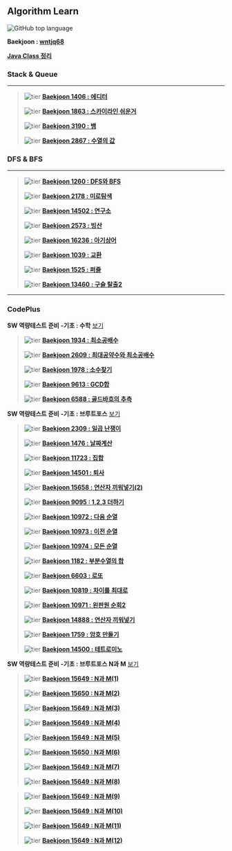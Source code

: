 ## Algorithm Learn

![GitHub top language](https://img.shields.io/github/languages/top/wntjq68/algorithm-learn?color=red&logo=Java)

**Baekjoon : [wntjq68](https://www.acmicpc.net/user/wntjq68)**

**[Java Class 정리](https://github.com/wntjq68/algorithm-learn/tree/master/Java%20Class)**



### Stack & Queue

---

>![tier](https://img.shields.io/badge/Tier-Silver3-silver) **[Baekjoon 1406 : 에디터](https://github.com/wntjq68/algorithm-learn/tree/master/Stack%20%26%20Queue/1406)**
>
>![tier](https://img.shields.io/badge/Tier-Silver1-silver) **[Baekjoon 1863 : 스카이라인 쉬운거](https://github.com/wntjq68/algorithm-learn/tree/master/Stack%20%26%20Queue/1863)**
>
>![tier](https://img.shields.io/badge/Tier-Gold5-gold) **[Baekjoon 3190 : 뱀](https://github.com/wntjq68/algorithm-learn/tree/master/Stack%20%26%20Queue/3190)** 
>
> ![tier](https://img.shields.io/badge/Tier-Platinum4-platinum) **[Baekjoon 2867 : 수열의 값](https://github.com/wntjq68/algorithm-learn/tree/master/Stack%20%26%20Queue/2867)**



### DFS & BFS

---

>![tier](https://img.shields.io/badge/Tier-Silver2-silver) **[Baekjoon 1260 : DFS와 BFS](https://github.com/wntjq68/algorithm-learn/tree/master/DFS%20%26%20BFS/1260)** 
>
>![tier](https://img.shields.io/badge/Tier-Silver1-silver) **[Baekjoon 2178 : 미로탐색](https://github.com/wntjq68/algorithm-learn/tree/master/DFS%20%26%20BFS/2178)** 
>
>![tier](https://img.shields.io/badge/Tier-Gold5-gold) **[Baekjoon 14502 : 연구소](https://github.com/wntjq68/algorithm-learn/tree/master/DFS%20%26%20BFS/14502)** 
>
>![tier](https://img.shields.io/badge/Tier-Gold4-gold) **[Baekjoon 2573 : 빙산](https://github.com/wntjq68/algorithm-learn/tree/master/DFS%20%26%20BFS/2573)**
>
>![tier](https://img.shields.io/badge/Tier-Gold4-gold) **[Baekjoon 16236 : 아기상어](https://github.com/wntjq68/algorithm-learn/tree/master/DFS%20%26%20BFS/16236)**
>
>![tier](https://img.shields.io/badge/Tier-Gold3-gold) **[Baekjoon 1039 : 교환](https://github.com/wntjq68/algorithm-learn/tree/master/DFS%20%26%20BFS/1039)**
>
>![tier](https://img.shields.io/badge/Tier-Gold2-gold) **[Baekjoon 1525 : 퍼즐](https://github.com/wntjq68/algorithm-learn/tree/master/DFS%20%26%20BFS/1525)**
>
>![tier](https://img.shields.io/badge/Tier-Gold2-gold) **[Baekjoon 13460 : 구슬 탈출2](https://github.com/wntjq68/algorithm-learn/tree/master/DFS%20%26%20BFS/13460)** 

---

### CodePlus

**SW 역량테스트 준비 -기초 : 수학** [보기](https://github.com/wntjq68/algorithm-learn/tree/master/CodePlus/SW%20%EC%97%AD%EB%9F%89%ED%85%8C%EC%8A%A4%ED%8A%B8%20%EC%A4%80%EB%B9%84%20-%EA%B8%B0%EC%B4%88%20:%20%EC%88%98%ED%95%99)
>![tier](https://img.shields.io/badge/Tier-Silver5-silver) **[Baekjoon 1934 : 최소공배수](https://github.com/wntjq68/algorithm-learn/tree/master/CodePlus/SW%20역량테스트%20준비%20-기초%20:%20수학/1934)** 
>
>![tier](https://img.shields.io/badge/Tier-Silver5-silver) **[Baekjoon 2609 : 최대공약수와 최소공배수](https://github.com/wntjq68/algorithm-learn/tree/master/CodePlus/SW%20역량테스트%20준비%20-기초%20:%20수학/2609)** 
>
>![tier](https://img.shields.io/badge/Tier-Silver4-silver) **[Baekjoon 1978 : 소수찾기](https://github.com/wntjq68/algorithm-learn/tree/master/CodePlus/SW%20역량테스트%20준비%20-기초%20:%20수학/1978)** 
>
>![tier](https://img.shields.io/badge/Tier-Silver3-silver) **[Baekjoon 9613 : GCD합](https://github.com/wntjq68/algorithm-learn/tree/master/CodePlus/SW%20역량테스트%20준비%20-기초%20:%20수학/9613)** 
>
>![tier](https://img.shields.io/badge/Tier-Silver1-silver) **[Baekjoon 6588 : 골드바흐의 추측](https://github.com/wntjq68/algorithm-learn/tree/master/CodePlus/SW%20역량테스트%20준비%20-기초%20:%20수학/6588)** 

**SW 역량테스트 준비 -기초 : 브루트포스** [보기](https://github.com/wntjq68/algorithm-learn/tree/master/CodePlus/SW%20%EC%97%AD%EB%9F%89%ED%85%8C%EC%8A%A4%ED%8A%B8%20%EC%A4%80%EB%B9%84%20-%EA%B8%B0%EC%B4%88%20:%20%EB%B8%8C%EB%A3%A8%ED%8A%B8%ED%8F%AC%EC%8A%A4)

>![tier](https://img.shields.io/badge/Tier-Bronze2-brown) **[Baekjoon 2309 : 일곱 난쟁이](https://github.com/wntjq68/algorithm-learn/tree/master/CodePlus/SW%20역량테스트%20준비%20-기초%20:%20브루트포스/2309)** 
>
>![tier](https://img.shields.io/badge/Tier-Silver5-silver) **[Baekjoon 1476 : 날짜계산](https://github.com/wntjq68/algorithm-learn/tree/master/CodePlus/SW%20역량테스트%20준비%20-기초%20:%20브루트포스/1476)**
>
>![tier](https://img.shields.io/badge/Tier-Siver3-silver) **[Baekjoon 11723 : 집합](https://github.com/wntjq68/algorithm-learn/tree/master/CodePlus/SW%20역량테스트%20준비%20-기초%20:%20브루트포스/11723)** 
>
>![tier](https://img.shields.io/badge/Tier-Siver3-silver) **[Baekjoon 14501 : 퇴사](https://github.com/wntjq68/algorithm-learn/tree/master/CodePlus/SW%20역량테스트%20준비%20-기초%20:%20브루트포스/14501)**
>
>![tier](https://img.shields.io/badge/Tier-Siver3-silver) **[Baekjoon 15658 : 연산자 끼워넣기(2)](https://github.com/wntjq68/algorithm-learn/tree/master/CodePlus/SW%20역량테스트%20준비%20-기초%20:%20브루트포스/15658)**  
>
>![tier](https://img.shields.io/badge/Tier-Siver3-silver) **[Baekjoon 9095 : 1,2,3 더하기](https://github.com/wntjq68/algorithm-learn/tree/master/CodePlus/SW%20역량테스트%20준비%20-기초%20:%20브루트포스/9095)**  
>
>![tier](https://img.shields.io/badge/Tier-Siver3-silver) **[Baekjoon 10972 : 다음 순열](https://github.com/wntjq68/algorithm-learn/tree/master/CodePlus/SW%20역량테스트%20준비%20-기초%20:%20브루트포스/10972)**
>
>![tier](https://img.shields.io/badge/Tier-Siver3-silver) **[Baekjoon 10973 : 이전 순열](https://github.com/wntjq68/algorithm-learn/tree/master/CodePlus/SW%20역량테스트%20준비%20-기초%20:%20브루트포스/10973)**
>
>![tier](https://img.shields.io/badge/Tier-Siver3-silver) **[Baekjoon 10974 : 모든 순열](https://github.com/wntjq68/algorithm-learn/tree/master/CodePlus/SW%20역량테스트%20준비%20-기초%20:%20브루트포스/10974)**  
>
>![tier](https://img.shields.io/badge/Tier-Siver2-silver) **[Baekjoon 1182 : 부분수열의 합](https://github.com/wntjq68/algorithm-learn/tree/master/CodePlus/SW%20역량테스트%20준비%20-기초%20:%20브루트포스/1182)**  
>
>![tier](https://img.shields.io/badge/Tier-Siver2-silver) **[Baekjoon 6603 : 로또](https://github.com/wntjq68/algorithm-learn/tree/master/CodePlus/SW%20역량테스트%20준비%20-기초%20:%20브루트포스/6603)**
>
>![tier](https://img.shields.io/badge/Tier-Siver2-silver) **[Baekjoon 10819 : 차이를 최대로](https://github.com/wntjq68/algorithm-learn/tree/master/CodePlus/SW%20역량테스트%20준비%20-기초%20:%20브루트포스/10819)** 
>
>![tier](https://img.shields.io/badge/Tier-Siver3-silver) **[Baekjoon 10971 : 왼판원 순회2](https://github.com/wntjq68/algorithm-learn/tree/master/CodePlus/SW%20역량테스트%20준비%20-기초%20:%20브루트포스/10971)**     
>
>![tier](https://img.shields.io/badge/Tier-Siver3-silver) **[Baekjoon 14888 : 연산자 끼워넣기](https://github.com/wntjq68/algorithm-learn/tree/master/CodePlus/SW%20역량테스트%20준비%20-기초%20:%20브루트포스/14888)**
>
>![tier](https://img.shields.io/badge/Tier-Gold5-gold) **[Baekjoon 1759 : 암호 만들기](https://github.com/wntjq68/algorithm-learn/tree/master/CodePlus/SW%20역량테스트%20준비%20-기초%20:%20브루트포스/1759)**    
>
>![tier](https://img.shields.io/badge/Tier-Gold5-gold) **[Baekjoon 14500 : 테트로미노](https://github.com/wntjq68/algorithm-learn/tree/master/CodePlus/SW%20역량테스트%20준비%20-기초%20:%20브루트포스/14500)**  

**SW 역량테스트 준비 -기초 : 브루트포스 N과 M** [보기](https://github.com/wntjq68/algorithm-learn/tree/master/CodePlus/SW%20%EC%97%AD%EB%9F%89%ED%85%8C%EC%8A%A4%ED%8A%B8%20%EC%A4%80%EB%B9%84%20-%EA%B8%B0%EC%B4%88%20:%20%EB%B8%8C%EB%A3%A8%ED%8A%B8%ED%8F%AC%EC%8A%A4%20(N%EA%B3%BCM))

>![tier](https://img.shields.io/badge/Tier-Silver3-silver) **[Baekjoon 15649 : N과 M(1)](https://github.com/wntjq68/algorithm-learn/tree/master/CodePlus/SW%20%EC%97%AD%EB%9F%89%ED%85%8C%EC%8A%A4%ED%8A%B8%20%EC%A4%80%EB%B9%84%20-%EA%B8%B0%EC%B4%88%20:%20%EB%B8%8C%EB%A3%A8%ED%8A%B8%ED%8F%AC%EC%8A%A4%20(N%EA%B3%BCM)/15649)** 
>
>![tier](https://img.shields.io/badge/Tier-Silver3-silver) **[Baekjoon 15650 : N과 M(2)](https://github.com/wntjq68/algorithm-learn/tree/master/CodePlus/SW%20%EC%97%AD%EB%9F%89%ED%85%8C%EC%8A%A4%ED%8A%B8%20%EC%A4%80%EB%B9%84%20-%EA%B8%B0%EC%B4%88%20:%20%EB%B8%8C%EB%A3%A8%ED%8A%B8%ED%8F%AC%EC%8A%A4%20(N%EA%B3%BCM)/15650)** 
>
>![tier](https://img.shields.io/badge/Tier-Silver3-silver) **[Baekjoon 15649 : N과 M(3)](https://github.com/wntjq68/algorithm-learn/tree/master/CodePlus/SW%20%EC%97%AD%EB%9F%89%ED%85%8C%EC%8A%A4%ED%8A%B8%20%EC%A4%80%EB%B9%84%20-%EA%B8%B0%EC%B4%88%20:%20%EB%B8%8C%EB%A3%A8%ED%8A%B8%ED%8F%AC%EC%8A%A4%20(N%EA%B3%BCM)/15651)** 
>
>![tier](https://img.shields.io/badge/Tier-Silver3-silver) **[Baekjoon 15649 : N과 M(4)](https://github.com/wntjq68/algorithm-learn/tree/master/CodePlus/SW%20%EC%97%AD%EB%9F%89%ED%85%8C%EC%8A%A4%ED%8A%B8%20%EC%A4%80%EB%B9%84%20-%EA%B8%B0%EC%B4%88%20:%20%EB%B8%8C%EB%A3%A8%ED%8A%B8%ED%8F%AC%EC%8A%A4%20(N%EA%B3%BCM)/15652)** 
>
>![tier](https://img.shields.io/badge/Tier-Silver3-silver) **[Baekjoon 15649 : N과 M(5)](https://github.com/wntjq68/algorithm-learn/tree/master/CodePlus/SW%20%EC%97%AD%EB%9F%89%ED%85%8C%EC%8A%A4%ED%8A%B8%20%EC%A4%80%EB%B9%84%20-%EA%B8%B0%EC%B4%88%20:%20%EB%B8%8C%EB%A3%A8%ED%8A%B8%ED%8F%AC%EC%8A%A4%20(N%EA%B3%BCM)/15654)** 
>
>![tier](https://img.shields.io/badge/Tier-Silver3-silver) **[Baekjoon 15650 : N과 M(6)](https://github.com/wntjq68/algorithm-learn/tree/master/CodePlus/SW%20%EC%97%AD%EB%9F%89%ED%85%8C%EC%8A%A4%ED%8A%B8%20%EC%A4%80%EB%B9%84%20-%EA%B8%B0%EC%B4%88%20:%20%EB%B8%8C%EB%A3%A8%ED%8A%B8%ED%8F%AC%EC%8A%A4%20(N%EA%B3%BCM)/15655)** 
>
>![tier](https://img.shields.io/badge/Tier-Silver3-silver) **[Baekjoon 15649 : N과 M(7)](https://github.com/wntjq68/algorithm-learn/tree/master/CodePlus/SW%20%EC%97%AD%EB%9F%89%ED%85%8C%EC%8A%A4%ED%8A%B8%20%EC%A4%80%EB%B9%84%20-%EA%B8%B0%EC%B4%88%20:%20%EB%B8%8C%EB%A3%A8%ED%8A%B8%ED%8F%AC%EC%8A%A4%20(N%EA%B3%BCM)/15656)** 
>
>![tier](https://img.shields.io/badge/Tier-Silver3-silver) **[Baekjoon 15649 : N과 M(8)](https://github.com/wntjq68/algorithm-learn/tree/master/CodePlus/SW%20%EC%97%AD%EB%9F%89%ED%85%8C%EC%8A%A4%ED%8A%B8%20%EC%A4%80%EB%B9%84%20-%EA%B8%B0%EC%B4%88%20:%20%EB%B8%8C%EB%A3%A8%ED%8A%B8%ED%8F%AC%EC%8A%A4%20(N%EA%B3%BCM)/15657)** 

>![tier](https://img.shields.io/badge/Tier-Silver2-silver) **[Baekjoon 15649 : N과 M(9)](https://github.com/wntjq68/algorithm-learn/tree/master/CodePlus/SW%20%EC%97%AD%EB%9F%89%ED%85%8C%EC%8A%A4%ED%8A%B8%20%EC%A4%80%EB%B9%84%20-%EA%B8%B0%EC%B4%88%20:%20%EB%B8%8C%EB%A3%A8%ED%8A%B8%ED%8F%AC%EC%8A%A4%20(N%EA%B3%BCM)/15663)** 
>
>![tier](https://img.shields.io/badge/Tier-Silver2-silver) **[Baekjoon 15649 : N과 M(10)](https://github.com/wntjq68/algorithm-learn/tree/master/CodePlus/SW%20%EC%97%AD%EB%9F%89%ED%85%8C%EC%8A%A4%ED%8A%B8%20%EC%A4%80%EB%B9%84%20-%EA%B8%B0%EC%B4%88%20:%20%EB%B8%8C%EB%A3%A8%ED%8A%B8%ED%8F%AC%EC%8A%A4%20(N%EA%B3%BCM)/15664)** 
>
>![tier](https://img.shields.io/badge/Tier-Silver2-silver) **[Baekjoon 15649 : N과 M(11)](https://github.com/wntjq68/algorithm-learn/tree/master/CodePlus/SW%20%EC%97%AD%EB%9F%89%ED%85%8C%EC%8A%A4%ED%8A%B8%20%EC%A4%80%EB%B9%84%20-%EA%B8%B0%EC%B4%88%20:%20%EB%B8%8C%EB%A3%A8%ED%8A%B8%ED%8F%AC%EC%8A%A4%20(N%EA%B3%BCM)/15665)** 
>
>![tier](https://img.shields.io/badge/Tier-Silver2-silver) **[Baekjoon 15649 : N과 M(12)](https://github.com/wntjq68/algorithm-learn/tree/master/CodePlus/SW%20%EC%97%AD%EB%9F%89%ED%85%8C%EC%8A%A4%ED%8A%B8%20%EC%A4%80%EB%B9%84%20-%EA%B8%B0%EC%B4%88%20:%20%EB%B8%8C%EB%A3%A8%ED%8A%B8%ED%8F%AC%EC%8A%A4%20(N%EA%B3%BCM)/15666)** 
>

